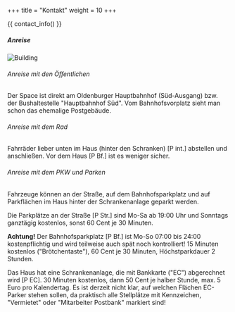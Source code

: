 +++
title = "Kontakt"
weight = 10
+++

{{ contact_info() }}

##### Anreise

![Building](/media/img/building.jpg)

###### Anreise mit den Öffentlichen

Der Space ist direkt am Oldenburger Hauptbahnhof (Süd-Ausgang) bzw. der Bushaltestelle "Hauptbahnhof Süd". Vom
Bahnhofsvorplatz sieht man schon das ehemalige Postgebäude.

###### Anreise mit dem Rad

Fahrräder lieber unten im Haus (hinter den Schranken) [P int.] abstellen und anschließen. Vor dem Haus [P Bf.] ist es
weniger sicher.

###### Anreise mit dem PKW und Parken

Fahrzeuge können an der Straße, auf dem Bahnhofsparkplatz und auf Parkflächen im Haus hinter der Schrankenanlage geparkt
werden.

Die Parkplätze an der Straße [P Str.] sind Mo-Sa ab 19:00 Uhr und Sonntags ganztägig kostenlos, sonst 60 Cent je 30
Minuten.

**Achtung!** Der Bahnhofsparkplatz [P Bf.] ist Mo-So 07:00 bis 24:00 kostenpflichtig und wird teilweise auch spät noch
kontrolliert! 15 Minuten kostenlos ("Brötchentaste"), 60 Cent je 30 Minuten, Höchstparkdauer 2 Stunden.

Das Haus hat eine Schrankenanlage, die mit Bankkarte ("EC") abgerechnet wird [P EC]. 30 Minuten kostenlos, dann 50 Cent
je halber Stunde, max. 5 Euro pro Kalendertag. Es ist derzeit nicht klar, auf welchen Flächen EC-Parker stehen sollen,
da praktisch alle Stellplätze mit Kennzeichen, "Vermietet" oder "Mitarbeiter Postbank" markiert sind! 